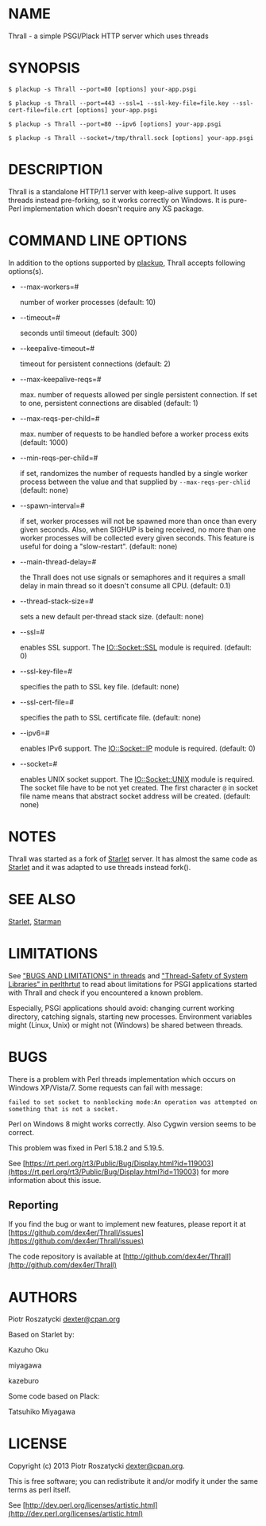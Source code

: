 # NAME

Thrall - a simple PSGI/Plack HTTP server which uses threads

# SYNOPSIS

    $ plackup -s Thrall --port=80 [options] your-app.psgi

    $ plackup -s Thrall --port=443 --ssl=1 --ssl-key-file=file.key --ssl-cert-file=file.crt [options] your-app.psgi

    $ plackup -s Thrall --port=80 --ipv6 [options] your-app.psgi

    $ plackup -s Thrall --socket=/tmp/thrall.sock [options] your-app.psgi

# DESCRIPTION

Thrall is a standalone HTTP/1.1 server with keep-alive support. It uses
threads instead pre-forking, so it works correctly on Windows. It is pure-Perl
implementation which doesn't require any XS package.

# COMMAND LINE OPTIONS

In addition to the options supported by [plackup](https://metacpan.org/pod/plackup), Thrall accepts following
options(s).

- \--max-workers=\#

    number of worker processes (default: 10)

- \--timeout=\#

    seconds until timeout (default: 300)

- \--keepalive-timeout=\#

    timeout for persistent connections (default: 2)

- \--max-keepalive-reqs=\#

    max. number of requests allowed per single persistent connection.  If set to
    one, persistent connections are disabled (default: 1)

- \--max-reqs-per-child=\#

    max. number of requests to be handled before a worker process exits (default:
    1000)

- \--min-reqs-per-child=\#

    if set, randomizes the number of requests handled by a single worker process
    between the value and that supplied by `--max-reqs-per-chlid` (default: none)

- \--spawn-interval=\#

    if set, worker processes will not be spawned more than once than every given
    seconds.  Also, when SIGHUP is being received, no more than one worker
    processes will be collected every given seconds.  This feature is useful for
    doing a "slow-restart". (default: none)

- \--main-thread-delay=\#

    the Thrall does not use signals or semaphores and it requires a small delay in
    main thread so it doesn't consume all CPU. (default: 0.1)

- \--thread-stack-size=\#

    sets a new default per-thread stack size. (default: none)

- \--ssl=\#

    enables SSL support. The [IO::Socket::SSL](https://metacpan.org/pod/IO::Socket::SSL) module is required. (default: 0)

- \--ssl-key-file=\#

    specifies the path to SSL key file. (default: none)

- \--ssl-cert-file=\#

    specifies the path to SSL certificate file. (default: none)

- \--ipv6=\#

    enables IPv6 support. The [IO::Socket::IP](https://metacpan.org/pod/IO::Socket::IP) module is required. (default: 0)

- \--socket=\#

    enables UNIX socket support. The [IO::Socket::UNIX](https://metacpan.org/pod/IO::Socket::UNIX) module is required.
    The socket file have to be not yet created. The first character `@` in socket
    file name means that abstract socket address will be created. (default: none)

# NOTES

Thrall was started as a fork of [Starlet](https://metacpan.org/pod/Starlet) server. It has almost the same code
as [Starlet](https://metacpan.org/pod/Starlet) and it was adapted to use threads instead fork().

# SEE ALSO

[Starlet](https://metacpan.org/pod/Starlet),
[Starman](https://metacpan.org/pod/Starman)

# LIMITATIONS

See ["BUGS AND LIMITATIONS" in threads](https://metacpan.org/pod/threads#BUGS-AND-LIMITATIONS) and ["Thread-Safety of System Libraries" in perlthrtut](https://metacpan.org/pod/perlthrtut#Thread-Safety-of-System-Libraries) to read about limitations for PSGI applications started
with Thrall and check if you encountered a known problem.

Especially, PSGI applications should avoid: changing current working
directory, catching signals, starting new processes. Environment variables
might (Linux, Unix) or might not (Windows) be shared between threads.

# BUGS

There is a problem with Perl threads implementation which occurs on Windows
XP/Vista/7. Some requests can fail with message:

    failed to set socket to nonblocking mode:An operation was attempted on
    something that is not a socket.

Perl on Windows 8 might works correctly. Also Cygwin version seems to be
correct.

This problem was fixed in Perl 5.18.2 and 5.19.5.

See [https://rt.perl.org/rt3/Public/Bug/Display.html?id=119003](https://rt.perl.org/rt3/Public/Bug/Display.html?id=119003) for more
information about this issue.

## Reporting

If you find the bug or want to implement new features, please report it at
[https://github.com/dex4er/Thrall/issues](https://github.com/dex4er/Thrall/issues)

The code repository is available at
[http://github.com/dex4er/Thrall](http://github.com/dex4er/Thrall)

# AUTHORS

Piotr Roszatycki <dexter@cpan.org>

Based on Starlet by:

Kazuho Oku

miyagawa

kazeburo

Some code based on Plack:

Tatsuhiko Miyagawa

# LICENSE

Copyright (c) 2013 Piotr Roszatycki <dexter@cpan.org>.

This is free software; you can redistribute it and/or modify it under
the same terms as perl itself.

See [http://dev.perl.org/licenses/artistic.html](http://dev.perl.org/licenses/artistic.html)
